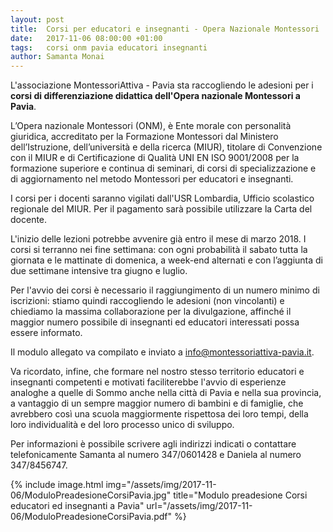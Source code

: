 ```yaml
---
layout: post
title:  Corsi per educatori e insegnanti - Opera Nazionale Montessori
date:   2017-11-06 08:00:00 +01:00
tags:   corsi onm pavia educatori insegnanti
author: Samanta Monai
---
```


L'associazione MontessoriAttiva - Pavia sta raccogliendo le adesioni per i **corsi di differenziazione didattica dell'Opera nazionale Montessori a Pavia**.

L’Opera nazionale Montessori (ONM), è Ente morale con personalità giuridica, accreditato per la Formazione Montessori dal Ministero dell’Istruzione, dell’università e della ricerca (MIUR), titolare di Convenzione con il MIUR e di Certificazione di Qualità UNI EN ISO 9001/2008 per la formazione superiore e continua di seminari, di corsi di specializzazione e di aggiornamento nel metodo Montessori per educatori e insegnanti.

I corsi per i docenti saranno vigilati dall'USR Lombardia, Ufficio scolastico regionale del MIUR. Per il pagamento sarà possibile utilizzare la Carta del docente.

L'inizio delle lezioni potrebbe avvenire già entro il mese di marzo 2018. I corsi si terranno nei fine settimana: con ogni probabilità il sabato tutta la giornata e le mattinate di domenica, a week-end alternati e con l’aggiunta di due settimane intensive tra giugno e luglio.

Per l'avvio dei corsi è necessario il raggiungimento di un numero minimo di iscrizioni: stiamo quindi raccogliendo le adesioni (non vincolanti) e chiediamo la massima collaborazione per la divulgazione, affinché il maggior numero possibile di insegnanti ed educatori interessati possa essere informato.

Il modulo allegato va compilato e inviato a [info@montessoriattiva-pavia.it](mailto:info@montessoriattiva-pavia.it). 

Va ricordato, infine, che formare nel nostro stesso territorio educatori e insegnanti competenti e motivati faciliterebbe l'avvio di esperienze analoghe a quelle di Sommo anche nella città di Pavia e nella sua provincia, a vantaggio di un sempre maggior numero di bambini e di famiglie, che avrebbero così una scuola maggiormente rispettosa dei loro tempi, della loro individualità e del loro processo unico di sviluppo.

Per informazioni è possibile scrivere agli indirizzi indicati o contattare telefonicamente Samanta al numero 347/0601428 e Daniela al numero 347/8456747.


{% include image.html img="/assets/img/2017-11-06/ModuloPreadesioneCorsiPavia.jpg" title="Modulo preadesione Corsi educatori ed insegnanti a Pavia" url="/assets/img/2017-11-06/ModuloPreadesioneCorsiPavia.pdf" %}



